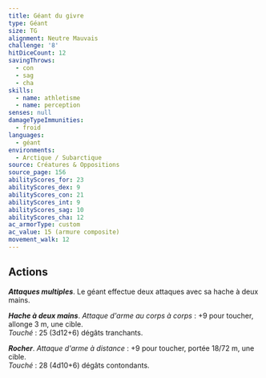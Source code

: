 ```yaml
---
title: Géant du givre
type: Géant
size: TG
alignment: Neutre Mauvais
challenge: '8'
hitDiceCount: 12
savingThrows:
  - con
  - sag
  - cha
skills:
  - name: athletisme
  - name: perception
senses: null
damageTypeImmunities:
  - froid
languages:
  - géant
environments:
  - Arctique / Subarctique
source: Créatures & Oppositions
source_page: 156
abilityScores_for: 23
abilityScores_dex: 9
abilityScores_con: 21
abilityScores_int: 9
abilityScores_sag: 10
abilityScores_cha: 12
ac_armorType: custom
ac_value: 15 (armure composite)
movement_walk: 12
---
```

## Actions
_**Attaques multiples**_. Le géant effectue deux attaques avec sa hache à deux mains.

_**Hache à deux mains**_. _Attaque d'arme au corps à corps_ : +9 pour toucher, allonge 3 m, une cible.  
_Touché_ : 25 (3d12+6) dégâts tranchants.

_**Rocher**_. _Attaque d'arme à distance_ : +9 pour toucher, portée 18/72 m, une cible.  
_Touché_ : 28 (4d10+6) dégâts contondants.
